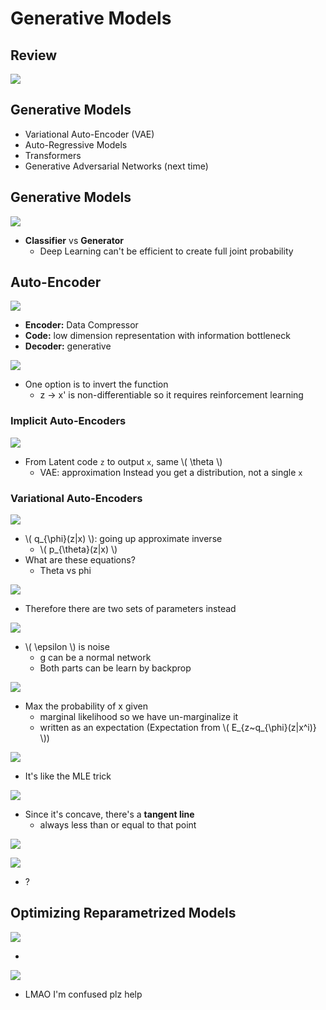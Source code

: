 # Generative Models

## Review

![](https://i.imgur.com/xRqRDYu.png)

## Generative Models
* Variational Auto-Encoder (VAE)
* Auto-Regressive Models
* Transformers
* Generative Adversarial Networks (next time)

## Generative Models

![](https://i.imgur.com/jsJTn7h.png)

* __Classifier__ vs __Generator__
    * Deep Learning can't be efficient to create full joint probability

## Auto-Encoder

![](https://i.imgur.com/0uw6wI7.png)

* __Encoder:__ Data Compressor
* __Code:__ low dimension representation with information bottleneck
* __Decoder:__ generative

![](https://i.imgur.com/dInFxyq.png)

* One option is to invert the function
    * z -> x' is non-differentiable so it requires reinforcement learning

### Implicit Auto-Encoders

![](https://i.imgur.com/tZgN5Iz.png)

* From Latent code `z` to output `x`, same \\( \theta \\)
    * VAE: approximation Instead you get a distribution, not a single `x`

### Variational Auto-Encoders

![](https://i.imgur.com/CByY1dP.png)

* \\( q_{\phi}(z|x) \\): going up approximate inverse
    * \\( p_{\theta}(z|x) \\)
* What are these equations?
    * Theta vs phi

![](https://i.imgur.com/cl6xJLd.png)

* Therefore there are two sets of parameters instead

![](https://i.imgur.com/N96QvIi.png)

* \\( \epsilon \\) is noise
    * g can be a normal network
    * Both parts can be learn by backprop

![](https://i.imgur.com/FAKPt7t.png)

* Max the probability of x given
    * marginal likelihood so we have un-marginalize it
    * written as an expectation (Expectation from \\( E_{z\~q_{\phi}(z|x^i)} \\))

![](https://i.imgur.com/llP1nTk.png)

* It's like the MLE trick

![](https://i.imgur.com/bQUYyf3.png)

* Since it's concave, there's a __tangent line__
    * always less than or equal to that point

![](https://i.imgur.com/jdAxioF.png)

![](https://i.imgur.com/dMF1SMB.png)

* ?

## Optimizing Reparametrized Models

![](https://i.imgur.com/MhtvPk9.png)

* 



![](https://i.imgur.com/3q6PAJ5.png)

* LMAO I'm confused plz help
